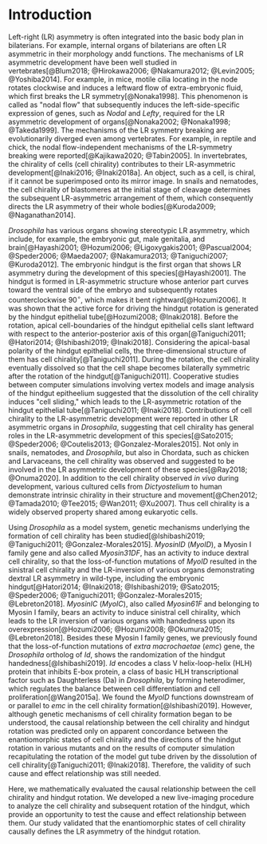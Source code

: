 # Introduction

Left-right (LR) asymmetry is often integrated into the basic body plan in bilaterians.
For example, internal organs of bilaterians are often LR asymmetric in their morphology andd functions.
The mechanisms of LR asymmetric development have been well studied in vertebrates[@Blum2018; @Hirokawa2006; @Nakamura2012; @Levin2005; @Yoshiba2014].
For example, in mice, motile cilia locating in the node rotates clockwise and induces a leftward flow of extra-embryonic fluid, which first breaks the LR symmetry[@Nonaka1998].
This phenomenon is called as "nodal flow" that subsequently induces the left-side-specific expression of genes, such as *Nodal* and *Lefty*, required for the LR asymmetric development of organs[@Nonaka2002; @Nonaka1998; @Takeda1999].
The mechanisms of the LR symmetry breaking are evolutionarily diverged even among vertebrates.
For example, in reptile and chick, the nodal flow-independent mechanisms of the LR-symmetry breaking were reported[@Kajikawa2020; @Tabin2005].
In invertebrates, the chirality of cells (cell chirality) contributes to their LR-asymmetric development[@Inaki2016; @Inaki2018a].
An object, such as a cell, is chiral, if it cannot be superimposed onto its mirror image.
In snails and nematodes, the cell chirality of blastomeres at the initial stage of cleavage determines the subsequent LR-asymmetric arrangement of them, which consequently directs the LR asymmetry of their whole bodies[@Kuroda2009; @Naganathan2014].

*Drosophila* has various organs showing stereotypic LR asymmetry, which include, for example, the embryonic gut, male genitalia, and brain[@Hayashi2001; @Hozumi2006; @Ligoxygakis2001; @Pascual2004; @Speder2006; @Maeda2007; @Nakamura2013; @Taniguchi2007; @Kuroda2012].
The embryonic hindgut is the first organ that shows LR asymmetry during the development of this species[@Hayashi2001].
The hindgut is formed in LR-asymmetric structure whose anterior part curves toward the ventral side of the embryo and subsequently rotates counterclockwise $90^\circ$, which makes it bent rightward[@Hozumi2006].
It was shown that the active force for driving the hindgut rotation is generated by the hindgut epithelial tube[@Hozumi2008; @Inaki2018].
Before the rotation, apical cell-boundaries of the hindgut epithelial cells slant leftward with respect to the anterior-posterior axis of this organ[@Taniguchi2011; @Hatori2014; @Ishibashi2019; @Inaki2018].
Considering the apical-basal polarity of the hindgut epithelial cells, the three-dimensional structure of them has cell chirality[@Taniguchi2011].
During the rotation, the cell chirality eventually dissolved so that the cell shape becomes bilaterally symmetric after the rotation of the hindgut[@Taniguchi2011].
Cooperative studies between computer simulations involving vertex models and image analysis of the hindgut epitheelium suggested that the dissolution of the cell chirality induces "cell sliding," which leads to the LR-asymmetric rotation of the hindgut epithelial tube[@Taniguchi2011; @Inaki2018].
Contributions of cell chirality to the LR-asymmetric development were reported in other LR asymmetric organs in *Drosophila*, suggesting that cell chirality has general roles in the LR-asymmetric development of this species[@Sato2015; @Speder2006; @Coutelis2013; @Gonzalez-Morales2015].
Not only in snails, nematodes, and *Drosophila*, but also in Chordata, such as chicken and Larvaceans, the cell chirality was observed and suggested to be involved in the LR asymmetric development of these species[@Ray2018; @Onuma2020].
In addition to the cell chirality observed *in vivo* during development, various cultured cells from *Dictyostelium* to human demonstrate intrinsic chirality in their structure and movement[@Chen2012; @Tamada2010; @Tee2015; @Wan2011; @Xu2007].
Thus cell chirality is a widely observed property shared among eukaryotic cells.

Using *Drosophila* as a model system, genetic mechanisms underlying the formation of cell chirality has been studied[@Ishibashi2019; @Taniguchi2011; @Gonzalez-Morales2015].
*MyosinID* (*MyoID*), a Myosin I family gene and also called *Myosin31DF*, has an activity to induce dextral cell chirality, so that the loss-of-function mutations of *MyoID* resulted in the sinistral cell chirality and the LR-inversion of various organs demonstrating dextral LR asymmetry in wild-type, including the embryonic hindgut[@Hatori2014; @Inaki2018; @Ishibashi2019; @Sato2015; @Speder2006; @Taniguchi2011; @Gonzalez-Morales2015; @Lebreton2018].
*MyosinIC* (*MyoIC*), also called *Myosin61F* and belonging to Myosin I family, bears an activity to induce sinistral cell chirality, which leads to the LR inversion of various organs with handedness upon its overexpression[@Hozumi2006; @Hozumi2008; @Okumura2015; @Lebreton2018].
Besides these Myosin I family genes, we previously found that the loss-of-function mutations of *extra macrochaetae* (*emc*) gene, the *Drosophila* ortholog of *Id*, shows the randomization of the hindgut handedness[@Ishibashi2019].
*Id* encodes a class V helix-loop-helix (HLH) protein that inhibits E-box protein, a class of basic HLH transcriptional factor such as Daughterless (Da) in *Drosophila*, by forming heterodimer, which regulates the balance between cell differentiation and cell proliferation[@Wang2015a].
We found the *MyoID* functions downstream of or parallel to *emc* in the cell chirality formation[@Ishibashi2019].
However, although genetic mechanisms of cell chirality formation began to be understood, the causal relationship between the cell chirality and hindgut rotation was predicted only on apparent concordance between the enantiomorphic states of cell chirality and the directions of the hindgut rotation in various mutants and on the results of computer simulation recapitulating the rotation of the model gut tube driven by the dissolution of cell chirality[@Taniguchi2011; @Inaki2018].
Therefore, the validity of such cause and effect relationship was still needed.

Here, we mathematically evaluated the causal relationship between the cell chirality and hindgut rotation.
We developed a new live-imaging procedure to analyze the cell chirality and subsequent rotation of the hindgut, which provide an opportunity to test the cause and effect relationship between them.
Our study validated that the enantiomorphic states of cell chirality causally defines the LR asymmetry of the hindgut rotation.

<!--
0_metadata/meta0.md
0_metadata/meta1.md
1_abstract.md
2_introduction.md
3_procedures.md
4_results.md
5_discussion.md
6_figs.md
7_supplements.md
8_acknowledgements.md
9_references.md
-->
